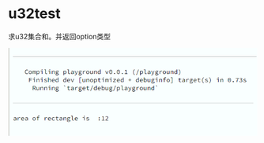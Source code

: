 # u32test

求u32集合和。并返回option类型

![Image text](https://github.com/ming416/shape/blob/main/sarea.png)
